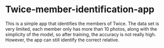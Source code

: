 # Twice-member-identification-app

This is a simple app that identifies the members of Twice. The data set is very limited, each member only has more than 10 photos, along with the simplicity of the model, so after training, the accuracy is not really high. However, the app can still identify the correct relative.
